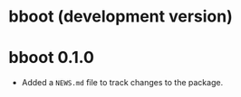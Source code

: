 # bboot (development version)

# bboot 0.1.0

* Added a `NEWS.md` file to track changes to the package.

